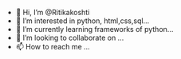 - 👋 Hi, I’m @Ritikakoshti
- 👀 I’m interested in python, html,css,sql...
- 🌱 I’m currently learning frameworks of python...
- 💞️ I’m looking to collaborate on ...
- 📫 How to reach me ...

<!---
Ritikakoshti/Ritikakoshti is a ✨ special ✨ repository because its `README.md` (this file) appears on your GitHub profile.
You can click the Preview link to take a look at your changes.
--->
